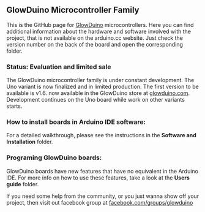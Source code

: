 ## GlowDuino Microcontroller Family
This is the GitHub page for [GlowDuino](https://www.glowduino.com/) microcontrollers. Here you can find additional information about the hardware and software involved with the project, that is not available on the arduino.cc website. Just check the version number on the back of the board and open the corresponding folder.

### Status: Evaluation and limited sale
The GlowDuino microcontroller family is under constant development. The Uno variant is now finalized and in limited production. The first version to be available is v1.6. now available in the GlowDuino store at [glowduino.com](https://www.glowduino.com/).
Development continues on the Uno board while work on other variants starts.

### How to install boards in Arduino IDE software:
For a detailed walkthrough, please see the instructions in the **Software and Installation** folder.

### Programing GlowDuino boards:
GlowDuino boards have new features that have no equivalent in the Arduino IDE. For more info on how to use these features, take a look at the **Users guide** folder.

If you need some help from the community, or you just wanna show off your project, then visit out facebook group at [facebook.com/groups/glowduino](https://www.facebook.com/groups/glowduino)
